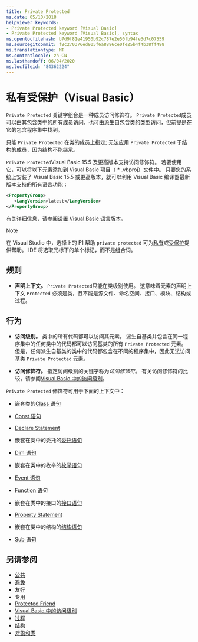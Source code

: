 ```yaml
---
title: Private Protected
ms.date: 05/10/2018
helpviewer_keywords:
- Private Protected keyword [Visual Basic]
- Private Protected keyword [Visual Basic], syntax
ms.openlocfilehash: b7d9f81e41950b92c787e2e50fb94fe3d7c07559
ms.sourcegitcommit: f8c270376ed905f6a8896ce0fe25b4f4b38ff498
ms.translationtype: MT
ms.contentlocale: zh-CN
ms.lasthandoff: 06/04/2020
ms.locfileid: "84362224"
---
```

# <a name="private-protected-visual-basic"></a>私有受保护（Visual Basic）

`Private Protected` 关键字组合是一种成员访问修饰符。 `Private Protected`成员可以由其包含类中的所有成员访问，也可由派生自包含类的类型访问，但前提是在它的包含程序集中找到。

只能 `Private Protected` 在类的成员上指定; 无法应用 `Private Protected` 于结构的成员，因为结构不能继承。

`Private Protected`Visual Basic 15.5 及更高版本支持访问修饰符。 若要使用它，可以将以下元素添加到 Visual Basic 项目（ \* .vbproj）文件中。 只要您的系统上安装了 Visual Basic 15.5 或更高版本，就可以利用 Visual Basic 编译器最新版本支持的所有语言功能：

```xml
<PropertyGroup>
   <LangVersion>latest</LangVersion>
</PropertyGroup>
```

有关详细信息，请参阅[设置 Visual Basic 语言版本](../configure-language-version.md)。

> [!NOTE]
> 在 Visual Studio 中，选择上的 F1 帮助 `private protected` 可为[私有](private.md)或[受保护](protected.md)提供帮助。 IDE 将选取光标下的单个标记，而不是组合词。

## <a name="rules"></a>规则

- **声明上下文。** `Private Protected`只能在类级别使用。 这意味着元素的声明上下文 `Protected` 必须是类，且不能是源文件、命名空间、接口、模块、结构或过程。

## <a name="behavior"></a>行为

- **访问级别。** 类中的所有代码都可以访问其元素。 派生自基类并包含在同一程序集中的任何类中的代码都可以访问基类的所有 `Private Protected` 元素。 但是，任何派生自基类的类中的代码都包含在不同的程序集中，因此无法访问基类 `Private Protected` 元素。

- **访问修饰符。** 指定访问级别的关键字称为*访问修饰符*。 有关访问修饰符的比较，请参阅[Visual Basic 中的访问级别](../../programming-guide/language-features/declared-elements/access-levels.md)。

`Private Protected` 修饰符可用于下面的上下文中：

- 嵌套类的[Class 语句](../statements/class-statement.md)

- [Const 语句](../statements/const-statement.md)

- [Declare Statement](../statements/declare-statement.md)

- 嵌套在类中的委托的[委托语句](../statements/delegate-statement.md)

- [Dim 语句](../statements/dim-statement.md)

- 嵌套在类中的枚举的[枚举语句](../statements/enum-statement.md)

- [Event 语句](../statements/event-statement.md)

- [Function 语句](../statements/function-statement.md)

- 嵌套在类中的接口的[接口语句](../statements/interface-statement.md)

- [Property Statement](../statements/property-statement.md)

- 嵌套在类中的结构的[结构语句](../statements/structure-statement.md)

- [Sub 语句](../statements/sub-statement.md)

## <a name="see-also"></a>另请参阅

- [公共](public.md)
- [避免](protected.md)
- [友好](friend.md)
- 专用 
- [Protected Friend](./protected-friend.md)
- [Visual Basic 中的访问级别](../../programming-guide/language-features/declared-elements/access-levels.md)
- [过程](../../programming-guide/language-features/procedures/index.md)
- [结构](../../programming-guide/language-features/data-types/structures.md)
- [对象和类](../../programming-guide/language-features/objects-and-classes/index.md)
